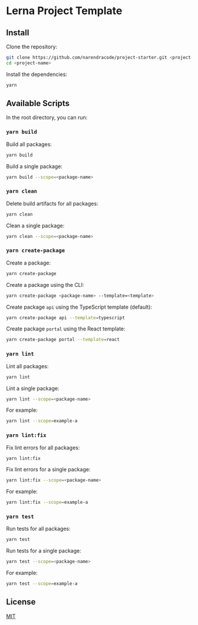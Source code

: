 # Lerna Project Template

## Install

Clone the repository:

```sh
git clone https://github.com/narendracode/project-starter.git <project-name>
cd <project-name>
```

Install the dependencies:

```sh
yarn
```

## Available Scripts

In the root directory, you can run:

### `yarn build`

Build all packages:

```sh
yarn build
```

Build a single package:

```sh
yarn build --scope=<package-name>
```

### `yarn clean`

Delete build artifacts for all packages:

```sh
yarn clean
```

Clean a single package:

```sh
yarn clean --scope=<package-name>
```


### `yarn create-package`

Create a package:

```sh
yarn create-package
```

Create a package using the CLI:

```sh
yarn create-package <package-name> --template=<template>
```

Create package `api` using the TypeScript template (default):

```sh
yarn create-package api --template=typescript
```

Create package `portal` using the React template:

```sh
yarn create-package portal --template=react
```

### `yarn lint`

Lint all packages:

```sh
yarn lint
```

Lint a single package:

```sh
yarn lint --scope=<package-name>
```

For example:

```sh
yarn lint --scope=example-a
```

### `yarn lint:fix`

Fix lint errors for all packages:

```sh
yarn lint:fix
```

Fix lint errors for a single package:

```sh
yarn lint:fix --scope=<package-name>
```

For example:

```sh
yarn lint:fix --scope=example-a
```

### `yarn test`

Run tests for all packages:

```sh
yarn test
```

Run tests for a single package:

```sh
yarn test --scope=<package-name>
```

For example:

```sh
yarn test --scope=example-a
```
## License

[MIT](LICENSE)
